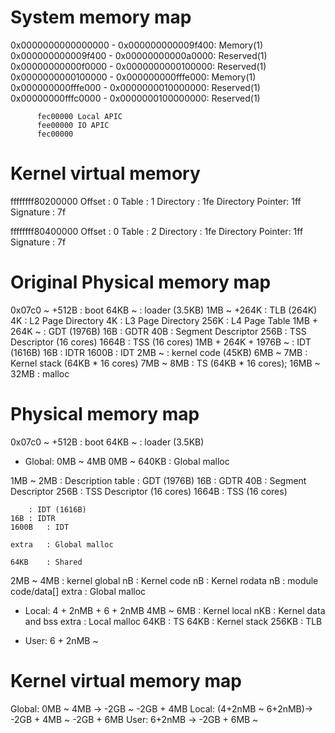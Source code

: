 # System memory map
0x0000000000000000 - 0x000000000009f400: Memory(1)
0x000000000009f400 - 0x00000000000a0000: Reserved(1)
0x00000000000f0000 - 0x0000000000100000: Reserved(1)
0x0000000000100000 - 0x000000000fffe000: Memory(1)
0x000000000fffe000 - 0x0000000010000000: Reserved(1)
0x00000000fffc0000 - 0x0000000100000000: Reserved(1)

          fec00000 Local APIC
          fee00000 IO APIC
          fec00000

# Kernel virtual memory
ffffffff80200000
Offset           : 0
Table            : 1
Directory        : 1fe
Directory Pointer: 1ff
Signature        : 7f

ffffffff80400000
Offset           : 0
Table            : 2
Directory        : 1fe
Directory Pointer: 1ff
Signature        : 7f

# Original Physical memory map
0x07c0 ~ +512B	: boot
64KB ~		: loader (3.5KB)
1MB ~ +264K	: TLB (264K)
	4K	: L2 Page Directory
	4K	: L3 Page Directory
	256K	: L4 Page Table
1MB + 264K ~ 	: GDT (1976B)
	16B	: GDTR
	40B	: Segment Descriptor
	256B	: TSS Descriptor (16 cores)
	1664B	: TSS (16 cores)
1MB + 264K + 1976B ~ : IDT (1616B)
	16B	: IDTR
	1600B	: IDT
2MB ~		: kernel code (45KB)
6MB ~ 7MB	: Kernel stack (64KB * 16 cores)
7MB ~ 8MB	: TS (64KB * 16 cores);
16MB ~ 32MB	: malloc

# Physical memory map
0x07c0 ~ +512B	: boot
64KB ~		: loader (3.5KB)

- Global: 0MB ~ 4MB
0MB ~ 640KB	: Global malloc

1MB ~ 2MB	: Description table
 		: GDT (1976B)
	16B	: GDTR
	40B	: Segment Descriptor
	256B	: TSS Descriptor (16 cores)
	1664B	: TSS (16 cores)
	
		: IDT (1616B)
	16B	: IDTR
	1600B	: IDT
	
	extra	: Global malloc
	
	64KB	: Shared

2MB ~ 4MB	: kernel global
	nB	: Kernel code
	nB	: Kernel rodata
	nB	: module code/data[]
	extra	: Global malloc

- Local: 4 + 2nMB + 6 + 2nMB
4MB ~ 6MB	: Kernel local
	nKB	: Kernel data and bss
	extra	: Local malloc
	64KB	: TS
	64KB	: Kernel stack
	256KB	: TLB

- User: 6 + 2nMB ~

# Kernel virtual memory map

Global: 0MB ~ 4MB	->	-2GB ~ -2GB + 4MB
Local: (4+2nMB ~ 6+2nMB)->	-2GB + 4MB ~ -2GB + 6MB
User: 6+2nMB		->	-2GB + 6MB ~

